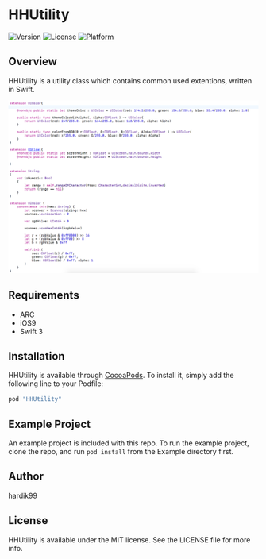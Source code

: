 # HHUtility

[![Version](https://img.shields.io/cocoapods/v/HHUtility.svg?style=flat)](http://cocoapods.org/pods/HHUtility)
[![License](https://img.shields.io/cocoapods/l/HHUtility.svg?style=flat)](http://cocoapods.org/pods/HHUtility)
[![Platform](https://img.shields.io/cocoapods/p/HHUtility.svg?style=flat)](http://cocoapods.org/pods/HHUtility)

## Overview

HHUtility is a utility class which contains common used extentions, written in Swift.

![](extention.png?raw=true "Extention screenshot")

## Requirements
* ARC
* iOS9
* Swift 3

## Installation

HHUtility is available through [CocoaPods](http://cocoapods.org). To install
it, simply add the following line to your Podfile:

```ruby
pod "HHUtility"
```
## Example Project

An example project is included with this repo.  To run the example project, clone the repo, and run `pod install` from the Example directory first.

## Author

hardik99

## License

HHUtility is available under the MIT license. See the LICENSE file for more info.
